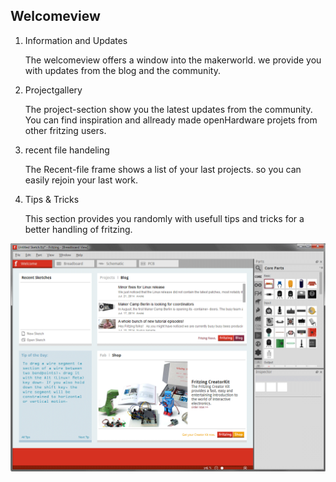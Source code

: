 ## Welcomeview ##
1. Information and Updates
	
	The welcomeview offers a window into the makerworld. we provide you with updates from the blog and the community.
 
2. Projectgallery
	
	The project-section show you the latest updates from the community. You can find inspiration and allready made openHardware projets from other fritzing users.
  
3. recent file handeling
	
	The Recent-file frame shows a list of your last projects. so you can easily rejoin your last work.

4. Tips & Tricks

	This section provides you randomly with usefull tips and tricks for a better handling of fritzing.
    
![](images/01_welcomeview.png)